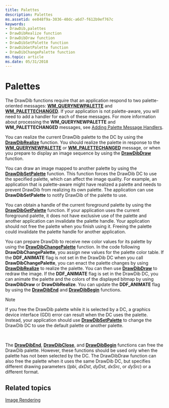 ```yaml
---
title: Palettes
description: Palettes
ms.assetid: ee048f9a-3036-40dc-a6d7-f612b9ef767c
keywords:
- DrawDib,palettes
- DrawDibRealize function
- DrawDibDraw function
- DrawDibSetPalette function
- DrawDibGetPalette function
- DrawDibChangePalette function
ms.topic: article
ms.date: 05/31/2018
---
```


# Palettes

The DrawDib functions require that an application respond to two palette-oriented messages: [**WM\_QUERYNEWPALETTE**](https://docs.microsoft.com/windows/desktop/gdi/wm-querynewpalette) and [**WM\_PALETTECHANGED**](https://docs.microsoft.com/windows/desktop/gdi/wm-palettechanged). If your application is not palette-aware, you will need to add a handler for each of these messages. For more information about processing the **WM\_QUERYNEWPALETTE** and **WM\_PALETTECHANGED** messages, see [Adding Palette Message Handlers](adding-palette-message-handlers.md).

You can realize the current DrawDib palette to the DC by using the [**DrawDibRealize**](/windows/desktop/api/Vfw/nf-vfw-drawdibrealize) function. You should realize the palette in response to the [**WM\_QUERYNEWPALETTE**](https://docs.microsoft.com/windows/desktop/gdi/wm-querynewpalette) or [**WM\_PALETTECHANGED**](https://docs.microsoft.com/windows/desktop/gdi/wm-palettechanged) message, or when you prepare to display an image sequence by using the [**DrawDibDraw**](/windows/desktop/api/Vfw/nf-vfw-drawdibdraw) function.

You can draw an image mapped to another palette by using the [**DrawDibSetPalette**](/windows/desktop/api/Vfw/nf-vfw-drawdibsetpalette) function. This function forces the DrawDib DC to use the specified palette, which can affect the image quality. For example, an application that is palette-aware might have realized a palette and needs to prevent DrawDib from realizing its own palette. The application can use **DrawDibSetPalette** to notify DrawDib of the palette to use.

You can obtain a handle of the current foreground palette by using the [**DrawDibGetPalette**](/windows/desktop/api/Vfw/nf-vfw-drawdibgetpalette) function. If your application uses the current foreground palette, it does not have exclusive use of the palette and another application can invalidate the palette handle. Your application should not free the palette when you finish using it. Freeing the palette could invalidate the palette handle for another application.

You can prepare DrawDib to receive new color values for its palette by using the [**DrawDibChangePalette**](/windows/desktop/api/Vfw/nf-vfw-drawdibchangepalette) function. In the code following **DrawDibChangePalette**, you assign new values for the palette color table. If the **DDF\_ANIMATE** flag is not set in the DrawDib DC when you call **DrawDibChangePalette**, you can enact the palette changes by using [**DrawDibRealize**](/windows/desktop/api/Vfw/nf-vfw-drawdibrealize) to realize the palette. You can then use [**DrawDibDraw**](/windows/desktop/api/Vfw/nf-vfw-drawdibdraw) to redraw the image. If the **DDF\_ANIMATE** flag is set in the DrawDib DC, you can animate the palette and the colors of the displayed bitmap by using **DrawDibDraw** or **DrawDibRealize**. You can update the **DDF\_ANIMATE** flag by using the [**DrawDibEnd**](/windows/desktop/api/Vfw/nf-vfw-drawdibend) and [**DrawDibBegin**](/windows/desktop/api/Vfw/nf-vfw-drawdibbegin) functions.

> [!Note]  
> If you free the DrawDib palette while it is selected by a DC, a graphics device interface (GDI) error can result when the DC uses the palette. Instead, your application should use [**DrawDibSetPalette**](/windows/desktop/api/Vfw/nf-vfw-drawdibsetpalette) to change the DrawDib DC to use the default palette or another palette.

 

The [**DrawDibEnd**](/windows/desktop/api/Vfw/nf-vfw-drawdibend), [**DrawDibClose**](/windows/desktop/api/Vfw/nf-vfw-drawdibclose), and [**DrawDibBegin**](/windows/desktop/api/Vfw/nf-vfw-drawdibbegin) functions can free the DrawDib palette. However, these functions should be used only when the palette has not been selected by the DC. The DrawDibDraw function can also free the palette when it uses the same DrawDib DC, but specifies different drawing parameters (*lpbi*, *dxDst*, *dyDst*, *dxSrc*, or *dySrc*) or a different format.

## Related topics

<dl> <dt>

[Image Rendering](image-rendering.md)
</dt> </dl>

 

 




